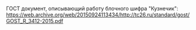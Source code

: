 ГОСТ документ, описывающий работу блочного шифра "Кузнечик": https://web.archive.org/web/20150924113434/http://tc26.ru/standard/gost/GOST_R_3412-2015.pdf

